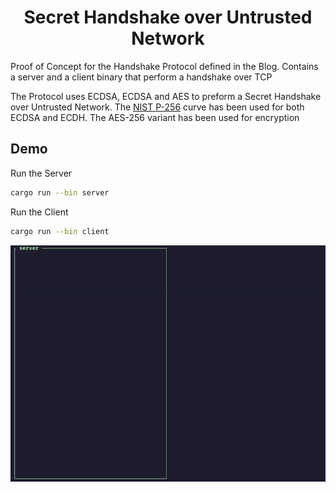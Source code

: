 # <div align="center">Secret Handshake over Untrusted Network</div>

Proof of Concept for the Handshake Protocol defined in the Blog. Contains a server and a client binary that perform a handshake over TCP

The Protocol uses ECDSA, ECDSA and AES to preform a Secret Handshake over Untrusted Network. The [NIST P-256](https://neuromancer.sk/std/nist/P-256) curve has been used for both ECDSA and ECDH. The AES-256 variant has been used for encryption

## Demo

Run the Server
```sh
cargo run --bin server
```

Run the Client
```sh
cargo run --bin client
```

<img alt="Demo" src="demo.gif" />